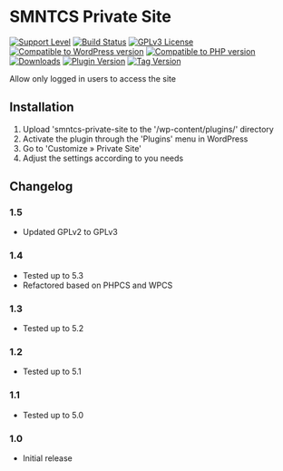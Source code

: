 # SMNTCS Private Site

[![Support Level](https://img.shields.io/badge/support-active-green.svg)](#support-level)
[![Build Status](https://api.travis-ci.com/nielslange/smntcs-private-site.svg?branch=master)](https://api.travis-ci.com/nielslange/smntcs-private-site)
[![GPLv3 License](https://img.shields.io/github/license/nielslange/smntcs-private-site.svg)](https://www.gnu.org/licenses/gpl.html)
[![Compatible to WordPress version](https://plugintests.com/plugins/smntcs-private-site/wp-badge.svg)](https://plugintests.com/plugins/smntcs-private-site/latest)
[![Compatible to PHP version](https://plugintests.com/plugins/smntcs-private-site/php-badge.svg)](https://plugintests.com/plugins/smntcs-private-site/latest)
[![Downloads](https://img.shields.io/wordpress/plugin/dt/smntcs-private-site.svg)](https://wordpress.org/plugins/smntcs-private-site/)
[![Plugin Version](https://img.shields.io/wordpress/plugin/v/smntcs-private-site.svg)](https://wordpress.org/plugins/smntcs-private-site/)
[![Tag Version](https://img.shields.io/github/tag/nielslange/smntcs-private-site.svg)](https://wordpress.org/plugins/smntcs-private-site/)

Allow only logged in users to access the site

## Installation

1. Upload 'smntcs-private-site to the '/wp-content/plugins/' directory
2. Activate the plugin through the 'Plugins' menu in WordPress
3. Go to 'Customize » Private Site'
4. Adjust the settings according to you needs

## Changelog

### 1.5

* Updated GPLv2 to GPLv3

### 1.4

* Tested up to 5.3
* Refactored based on PHPCS and WPCS

### 1.3

* Tested up to 5.2

### 1.2

* Tested up to 5.1

### 1.1

* Tested up to 5.0

### 1.0

* Initial release
